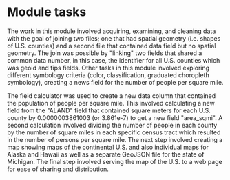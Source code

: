 # Module tasks

The work in this module involved acquiring, examining, and cleaning data with the goal of joining two files; one that had spatial geometry (i.e. shapes of U.S. counties) and a second file that contained data field but no spatial geometry. The join was possible by "linking" two fields that shared a common data number, in this case, the identifier for all U.S. counties which was geoid and fips fields. Other tasks in this module involved exploring different symbology criteria (color, classification, graduated choropleth symbology), creating a news field for the number of people per square mile.

The field calculator was used to create a new data column that contained the population of people per square mile. This involved calculating a new field from the "ALAND" field that contained square meters for each U.S. county by 0.0000003861003 (or 3.861e-7) to get a new field "area_sqmi". A second calculation involved dividing the number of people in each county by the number of square miles in each specific census tract which resulted in the number of persons per square mile. The next step involved creating a map showing maps of the continental U.S. and also individual maps for Alaska and Hawaii as well as a separate GeoJSON file for the state of Michigan. The final step involved serving the map of the U.S. to a web page for ease of sharing and distribution.

<!-- Overall, a great summary. Just fixed a few typos and clarifications. -->
